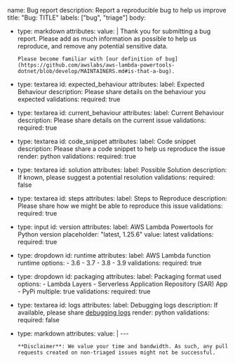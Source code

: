 name: Bug report
description: Report a reproducible bug to help us improve
title: "Bug: TITLE"
labels: ["bug", "triage"]
body:
  - type: markdown
    attributes:
      value: |
        Thank you for submitting a bug report. Please add as much information as possible to help us reproduce, and remove any potential sensitive data.

        Please become familiar with [our definition of bug](https://github.com/awslabs/aws-lambda-powertools-dotnet/blob/develop/MAINTAINERS.md#is-that-a-bug).
  - type: textarea
    id: expected_behaviour
    attributes:
      label: Expected Behaviour
      description: Please share details on the behaviour you expected
    validations:
      required: true
  - type: textarea
    id: current_behaviour
    attributes:
      label: Current Behaviour
      description: Please share details on the current issue
    validations:
      required: true
  - type: textarea
    id: code_snippet
    attributes:
      label: Code snippet
      description: Please share a code snippet to help us reproduce the issue
      render: python
    validations:
      required: true
  - type: textarea
    id: solution
    attributes:
      label: Possible Solution
      description: If known, please suggest a potential resolution
    validations:
      required: false
  - type: textarea
    id: steps
    attributes:
      label: Steps to Reproduce
      description: Please share how we might be able to reproduce this issue
    validations:
      required: true
  - type: input
    id: version
    attributes:
      label: AWS Lambda Powertools for Python version
      placeholder: "latest, 1.25.6"
      value: latest
    validations:
      required: true
  - type: dropdown
    id: runtime
    attributes:
      label: AWS Lambda function runtime
      options:
        - 3.6
        - 3.7
        - 3.8
        - 3.9
    validations:
      required: true
  - type: dropdown
    id: packaging
    attributes:
      label: Packaging format used
      options:
        - Lambda Layers
        - Serverless Application Repository (SAR) App
        - PyPi
      multiple: true
    validations:
      required: true
  - type: textarea
    id: logs
    attributes:
      label: Debugging logs
      description: If available, please share [debugging logs](https://awslabs.github.io/aws-lambda-powertools-python/#debug-mode)
      render: python
    validations:
      required: false
  - type: markdown
    attributes:
      value: |
        ---

        **Disclaimer**: We value your time and bandwidth. As such, any pull requests created on non-triaged issues might not be successful.